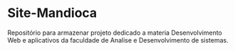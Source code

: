 # Site-Mandioca
Repositório para armazenar projeto dedicado a materia Desenvolvimento Web e aplicativos da faculdade de Analise e Desenvolvimento de sistemas.
